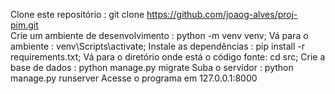 Clone este repositório : git clone https://github.com/joaog-alves/proj-pim.git  
Crie um ambiente de desenvolvimento : python -m venv venv;
Vá para o ambiente : venv\Scripts\activate;
Instale as dependências : pip install -r requirements.txt;
Vá para o diretório onde está o código fonte: cd src;
Crie a base de dados : python manage.py migrate
Suba o servidor : python manage.py runserver
Acesse o programa em 127.0.0.1:8000
